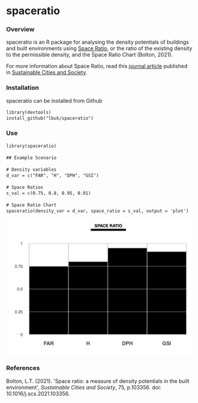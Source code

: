 # spaceratio

### Overview
spaceratio is an R package for analysing the density potentials of buildings and built environments using <a href="https://www.liamthomasbolton.com/portfolio/SpaceRatio/">Space Ratio</a>, or the ratio of the existing density to the permissible density, and the Space Ratio Chart (Bolton, 2021). 

For more information about Space Ratio, read this <a href="https://discovery.ucl.ac.uk/id/eprint/10156128/">journal article</a> published in <a href="https://www.sciencedirect.com/journal/sustainable-cities-and-society">Sustainable Cities and Society</a>.

### Installation
spaceratio can be installed from Github
```
library(devtools)
install_github("lbuk/spaceratio")
```

### Use
```
library(spaceratio)

## Example Scenario

# Density variables
d_var = c("FAR", "H", "DPH", "GSI")

# Space Ratios
s_val = c(0.75, 0.8, 0.95, 0.91)

# Space Ratio Chart
spaceratio(density_var = d_var, space_ratio = s_val, output = 'plot')
```
![](https://github.com/lbuk/spaceratio/blob/master/img/spaceratio_chart.png)

### References
Bolton, L.T. (2021). 'Space ratio: a measure of density potentials in the built environment', _Sustainable Cities and Society_, 75, p.103356. doi: 10.1016/j.scs.2021.103356.